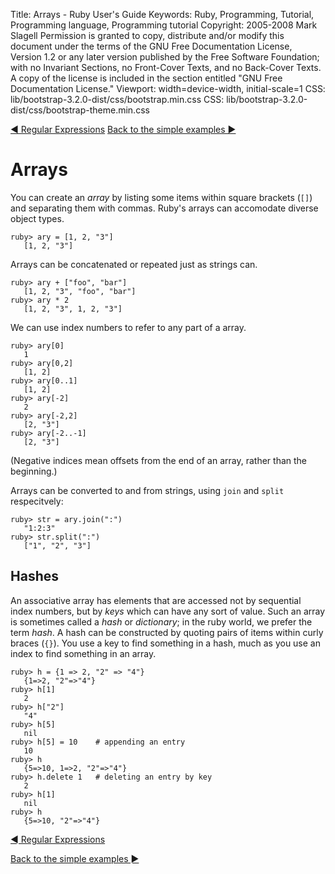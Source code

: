 Title: Arrays - Ruby User's Guide
Keywords: Ruby, Programming, Tutorial, Programming language, Programming tutorial
Copyright: 2005-2008 Mark Slagell
           Permission is granted to copy, distribute and/or modify this document under the terms of the GNU Free Documentation License, Version 1.2 or any later version published by the Free Software Foundation; with no Invariant Sections, no Front-Cover Texts, and no Back-Cover Texts.
           A copy of the license is included in the section entitled "GNU Free Documentation License."
Viewport: width=device-width, initial-scale=1
CSS: lib/bootstrap-3.2.0-dist/css/bootstrap.min.css
CSS: lib/bootstrap-3.2.0-dist/css/bootstrap-theme.min.css

<div class="container">
<!-- Previous page -->
<a href="regexp.html" class="btn btn-default">&#9668; Regular Expressions</a>
<!-- Next page -->
<a href="backtoexamples.html" class="btn btn-default">Back to the simple examples &#9658;</a>

Arrays
======

You can create an *array* by listing some items within
square brackets (`[]`) and separating them with
commas. Ruby's arrays can accomodate diverse object types.

    ruby> ary = [1, 2, "3"]
       [1, 2, "3"]

Arrays can be concatenated or repeated just as strings can.

    ruby> ary + ["foo", "bar"]
       [1, 2, "3", "foo", "bar"]
    ruby> ary * 2
       [1, 2, "3", 1, 2, "3"]

We can use index numbers to refer to any part of a array.

    ruby> ary[0]
       1
    ruby> ary[0,2]
       [1, 2]
    ruby> ary[0..1]
       [1, 2]
    ruby> ary[-2]
       2
    ruby> ary[-2,2]
       [2, "3"]
    ruby> ary[-2..-1]
       [2, "3"]

(Negative indices mean offsets from the end of an array, rather than
the beginning.)

Arrays can be converted to and from strings, using `join`
and `split` respecitvely:

    ruby> str = ary.join(":")
       "1:2:3"
    ruby> str.split(":")
       ["1", "2", "3"]

Hashes
------

An associative array has elements that are accessed not by
sequential index numbers, but by *keys* which can have any sort
of value.  Such an array is sometimes called a *hash* or
*dictionary*; in the ruby world, we prefer the term
*hash*.  A hash can be constructed by quoting pairs of items
within curly braces (`{}`).  You use a key to find
something in a hash, much as you use an index to find something in an
array.

    ruby> h = {1 => 2, "2" => "4"}
       {1=>2, "2"=>"4"}
    ruby> h[1]
       2
    ruby> h["2"]
       "4"
    ruby> h[5]
       nil
    ruby> h[5] = 10    # appending an entry
       10
    ruby> h
       {5=>10, 1=>2, "2"=>"4"}
    ruby> h.delete 1   # deleting an entry by key
       2
    ruby> h[1]
       nil
    ruby> h
       {5=>10, "2"=>"4"}

<!-- Previous page -->
<a href="regexp.html" class="btn btn-default">&#9668; Regular Expressions</a>
<!-- Next page -->
<a href="backtoexamples.html" class="btn btn-default">Back to the simple examples &#9658;</a>
</div>
<script src="lib/jquery-1.11.1.min.js"></script>
<script src="lib/bootstrap-3.2.0-dist/js/bootstrap.min.js"></script>
